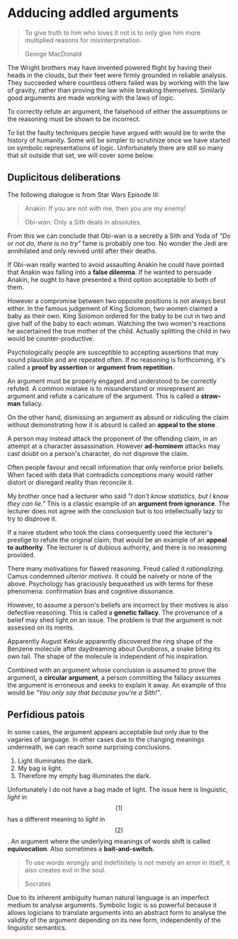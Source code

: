 # Adducing addled arguments

> To give truth to him who loves it not is to only give him more multiplied
> reasons for misinterpretation.
>
> George MacDonald

The Wright brothers may have invented powered flight by having their heads in
the clouds, but their feet were firmly grounded in reliable analysis. They
succeeded where countless others failed was by working with the law of gravity,
rather than proving the law while breaking themselves. Similarly good arguments
are made working with the laws of logic.

To correctly refute an argument, the falsehood of either the assumptions or the
reasoning must be shown to be incorrect.

To list the faulty techniques people have argued with would be to write the
history of humanity. Some will be simpler to scrutinize once we have started on
symbolic representations of logic. Unfortunately there are still so many that
sit outside that set, we will cover some below.

## Duplicitous deliberations

The following dialogue is from Star Wars Episode III:

> Anakin: If you are not with me, then you are my enemy!
>
> Obi-wan: Only a Sith deals in absolutes.

From this we can conclude that Obi-wan is a secretly a Sith and Yoda of *"Do or
not do, there is no try"* fame is probably one too. No wonder the Jedi are
annihilated and only revived until after their deaths.

If Obi-wan really wanted to avoid assaulting Anakin he could have pointed that
Anakin was falling into a **false dilemma**. If he wanted to persuade Anakin,
he ought to have presented a third option acceptable to both of them.

However a compromise between two opposite positions is not always best either.
In the famous judgement of King Solomon, two women claimed a baby as their own.
King Solomon ordered for the baby to be cut in two and give half of the baby to
each woman. Watching the two women's reactions he ascertained the true mother
of the child. Actually splitting the child in two would be counter-productive.

Psychologically people are susceptible to accepting assertions that may sound
plausible and are repeated often. If no reasoning is forthcoming, it's called a
**proof by assertion** or **argument from repetition**.

An argument must be properly engaged and understood to be correctly refuted. A
common mistake is to misunderstand or misrepresent an argument and refute a
caricature of the argument. This is called a **straw-man** fallacy.

On the other hand, dismissing an argument as absurd or ridiculing the claim
without demonstrating how it is absurd is called an **appeal to the stone**.

A person may instead attack the proponent of the offending claim, in an attempt
at a character assassination. However **ad-hominem** attacks may cast doubt on
a person's character, do not disprove the claim.

Often people favour and recall information that only reinforce prior beliefs.
When faced with data that contradicts conceptions many would rather distort or
disregard reality than reconcile it.

My brother once had a lecturer who said *"I don't know statistics, but I know
they can lie."* This is a classic example of an **argument from ignorance**.
The lecturer does not agree with the conclusion but is too intellectually lazy
to try to disprove it.

If a naive student who took the class consequently used the lecturer's prestige
to refute the original claim, that would be an example of an **appeal to
authority**. The lecturer is of dubious authority, and there is no reasoning
provided.

There many motivations for flawed reasoning. Freud called it *rationalizing*.
Camus condemned *ulterior motives*. It could be naivety or none of the above.
Psychology has graciously bequeathed us with terms for these phenomena:
confirmation bias and cognitive dissonance.

However, to assume a person's beliefs are incorrect by their motives is also
defective reasoning. This is called a **genetic fallacy**. The provenance of a
belief may shed light on an issue. The problem is that the argument is not
assessed on its merits.

Apparently August Kekule apparently discovered the ring shape of the Benzene
molecule after daydreaming about Ouroboros, a snake biting its own tail. The
shape of the molecule is independent of his inspiration.

Combined with an argument whose conclusion is assumed to prove the argument, a
**circular argument**, a person committing the fallacy assumes the argument
is erroneous and seeks to explain it away. An example of this would be *"You
only say that because you're a Sith!"*.

## Perfidious patois

In some cases, the argument appears acceptable but only due to the vagaries of
language. In other cases due to the changing meanings underneath, we can reach
some surprising conclusions.

1. Light illuminates the dark.
1. My bag is light.
1. Therefore my empty bag illuminates the dark.

Unfortunately I do not have a bag made of light. The issue here is linguistic,
*light* in $$(1)$$ has a different meaning to *light* in $$(2)$$. An argument
where the underlying meanings of words shift is called **equivocation**. Also
sometimes a **bait-and-switch**.

> To use words wrongly and indefinitely is not merely an error in itself, it
> also creates evil in the soul.
>
> Socrates

Due to its inherent ambiguity human natural language is an imperfect medium to
analyse arguments. Symbolic logic is so powerful because it allows logicians to
translate arguments into an abstract form to analyse the validity of the
argument depending on its new form, independently of the linguistic semantics.
